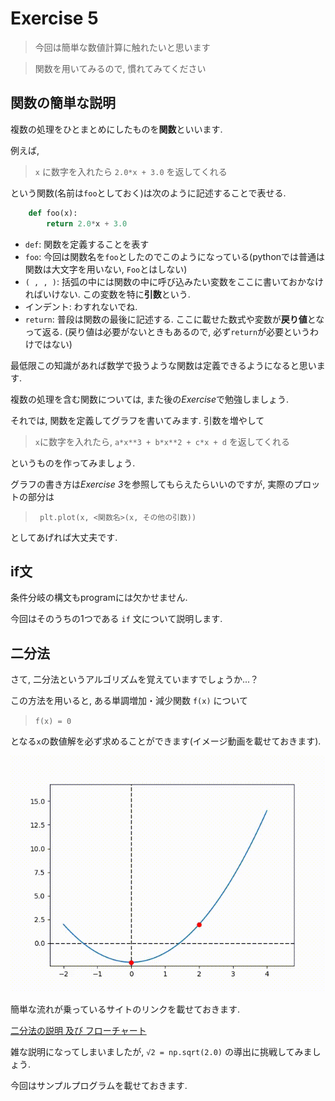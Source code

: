 # Exercise 5
> 今回は簡単な数値計算に触れたいと思います

> 関数を用いてみるので, 慣れてみてください


## 関数の簡単な説明

複数の処理をひとまとめにしたものを**関数**といいます.

例えば, 

> `x` に数字を入れたら `2.0*x + 3.0` を返してくれる

という関数(名前は`foo`としておく)は次のように記述することで表せる.

```python
    def foo(x):
        return 2.0*x + 3.0
```

- `def`: 関数を定義することを表す
- `foo`: 今回は関数名を`foo`としたのでこのようになっている(pythonでは普通は関数は大文字を用いない, `Foo`とはしない)
- `( , , )`: 括弧の中には関数の中に呼び込みたい変数をここに書いておかなければいけない. この変数を特に**引数**という.
- インデント: わすれないでね.
- `return`: 普段は関数の最後に記述する. ここに載せた数式や変数が**戻り値**となって返る. (戻り値は必要がないときもあるので, 必ず`return`が必要というわけではない)

最低限この知識があれば数学で扱うような関数は定義できるようになると思います.

複数の処理を含む関数については, また後の*Exercise*で勉強しましょう.

それでは, 関数を定義してグラフを書いてみます. 引数を増やして

> `x`に数字を入れたら, `a*x**3 + b*x**2 + c*x + d` を返してくれる

というものを作ってみましょう.

グラフの書き方は*Exercise 3*を参照してもらえたらいいのですが, 実際のプロットの部分は

> ` plt.plot(x, <関数名>(x, その他の引数))`

としてあげれば大丈夫です.


## if文

条件分岐の構文もprogramには欠かせません.

今回はそのうちの1つである `if` 文について説明します.

## 二分法

さて, 二分法というアルゴリズムを覚えていますでしょうか...？

この方法を用いると, ある単調増加・減少関数 `f(x)` について

> `f(x) = 0`

となる`x`の数値解を必ず求めることができます(イメージ動画を載せておきます).

![二分法](output.gif)

簡単な流れが乗っているサイトのリンクを載せておきます.

[二分法の説明 及び フローチャート](http://www.yamamo10.jp/yamamoto/lecture/2006/5E/nonlinear_equation/nonlinear_eq_html/node3.html)

雑な説明になってしまいましたが, `√2 = np.sqrt(2.0)` の導出に挑戦してみましょう.

今回はサンプルプログラムを載せておきます.
